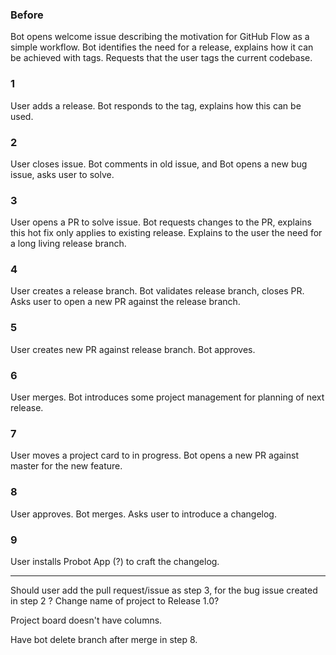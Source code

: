 ### Before
Bot opens welcome issue describing the motivation for GitHub Flow as a simple workflow. Bot identifies the need for a release, explains how it can be achieved with tags. Requests that the user tags the current codebase.

### 1
User adds a release.
Bot responds to the tag, explains how this can be used.

### 2
User closes issue.
Bot comments in old issue, and Bot opens a new bug issue, asks user to solve.

### 3
User opens a PR to solve issue.
Bot requests changes to the PR, explains this hot fix only applies to existing release. Explains to the user the need for a long living release branch.

### 4
User creates a release branch.
Bot validates release branch, closes PR. Asks user to open a new PR against the release branch.

### 5
User creates new PR against release branch.
Bot approves.

### 6
User merges.
Bot introduces some project management for planning of next release.

### 7
User moves a project card to in progress.
Bot opens a new PR against master for the new feature.

### 8
User approves.
Bot merges. Asks user to introduce a changelog.

### 9
User installs Probot App (?) to craft the changelog.

----

Should user add the pull request/issue as step 3, for the bug issue created in step 2 ? Change name of project to Release 1.0?

Project board doesn't have columns.

Have bot delete branch after merge in step 8.

